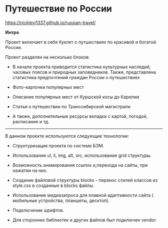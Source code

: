 #  Путешествие по России

https://nicklevi1337.github.io/russian-travel/

**Интро**

Проект включает в себя буклет о путшествиях по красивой и богатой России.

Проект разделен на несколько блоков:

- В начале проекта приводится статистика культурных наследий, часовых поясов и природных заповедников.
  Также, представлена статистика предпочтений граждан России о путешествиях

- Фото-карточки популярных мест

- Описание популярных мест от Куршской косы до Карелии

- Статья о путешествии по Транссибирской магистрали

- А также, дополнительные ресурсы вкладки с картой, погодой, расписание и тд.

___________________________

В данном проекте используются следующие технологии:

- Структуризация проекта по системе БЭМ.

- Использование  ul, li, img, alt, src, использование grid структуры.

- Возможность анимирования ссылок и,перехода на сайты, при нажатии на них.

- Создание файловой структуры blocks - перенос стилей классов  из style.css в созданные в blocks файлы. 

- Использование медиазапроса для плавной адаптивности сайта ( мобильные устройства, планшеты, десктоп).

- Подключение шрифтов.

- Для сторонних библиотек и других файлов был подключен vendor.

